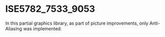 # ISE5782_7533_9053

In this partial graphics library, as part of picture improvements, only Anti-Aliasing was implemented.
